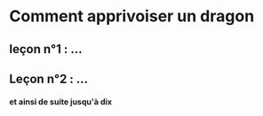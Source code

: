# Comment apprivoiser un dragon

## leçon n°1 : ...

## Leçon n°2 : ...

#### et ainsi de suite jusqu'à dix